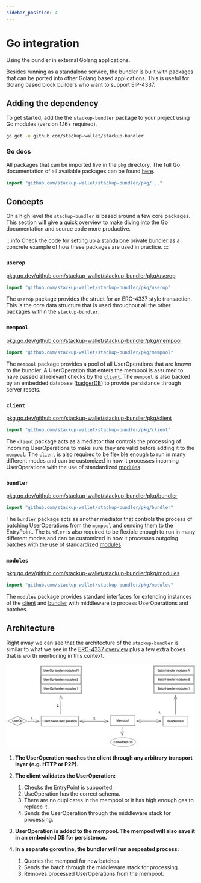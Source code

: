 ```yaml
---
sidebar_position: 4
---
```


# Go integration

Using the bundler in external Golang applications.

<head>
  <meta name="title" content="How to integrate ERC-4337 bundlers in Golang apps | Stackup" />
  <meta name="og:title" content="How to integrate ERC-4337 bundlers in Golang apps | Stackup" />
  <meta name="description" content="This page shows how to port Stackup bundler packages into other Golang based applications, such as Golang based block builders." />
  <meta name="og:description" content="This page shows how to port Stackup bundler packages into other Golang based applications, such as Golang based block builders." />
  <meta name="keywords" content="ERC-4337 bundler,
    ERC-4337 Go Ethereum,
    stackup-bundler,
    account abstraction,
    ERC-4337,
    EIP-4337,
    geth ERC-4337" />
  <meta name="og:keywords" content="ERC-4337 bundler,
    ERC-4337 Go Ethereum,
    stackup-bundler,
    account abstraction,
    ERC-4337,
    EIP-4337,
    geth ERC-4337" />
</head>

Besides running as a standalone service, the bundler is built with packages that can be ported into other Golang based applications. This is useful for Golang based block builders who want to support EIP-4337.

## Adding the dependency

To get started, add the the `stackup-bundler` package to your project using Go modules (version 1.16+ required).

```bash
go get -u github.com/stackup-wallet/stackup-bundler
```

### Go docs

All packages that can be imported live in the `pkg` directory. The full Go documentation of all available packages can be found [here](https://pkg.go.dev/github.com/stackup-wallet/stackup-bundler/pkg).

```go
import "github.com/stackup-wallet/stackup-bundler/pkg/..."
```

## Concepts

On a high level the `stackup-bundler` is based around a few core packages. This section will give a quick overview to make diving into the Go documentation and source code more productive.

:::info
Check the code for [setting up a standalone private bundler](https://github.com/stackup-wallet/stackup-bundler/blob/main/internal/start/private.go) as a concrete example of how these packages are used in practice.
:::

### `userop`

[pkg.go.dev/github.com/stackup-wallet/stackup-bundler/pkg/userop](https://pkg.go.dev/github.com/stackup-wallet/stackup-bundler/pkg/userop)

```go
import "github.com/stackup-wallet/stackup-bundler/pkg/userop"
```

The `userop` package provides the struct for an ERC-4337 style transaction. This is the core data structure that is used throughout all the other packages within the `stackup-bundler`.

### `mempool`

[pkg.go.dev/github.com/stackup-wallet/stackup-bundler/pkg/mempool](https://pkg.go.dev/github.com/stackup-wallet/stackup-bundler/pkg/mempool)

```go
import "github.com/stackup-wallet/stackup-bundler/pkg/mempool"
```

The `mempool` package provides a pool of all UserOperations that are known to the bundler. A UserOperation that enters the mempool is assumed to have passed all relevant checks by the [`client`](#client). The `mempool` is also backed by an embedded database ([badgerDB](https://github.com/dgraph-io/badger)) to provide persistance through server resets.

### `client`

[pkg.go.dev/github.com/stackup-wallet/stackup-bundler/pkg/client](https://pkg.go.dev/github.com/stackup-wallet/stackup-bundler/pkg/client)

```go
import "github.com/stackup-wallet/stackup-bundler/pkg/client"
```

The `client` package acts as a mediator that controls the processing of incoming UserOperations to make sure they are valid before adding it to the [`mempool`](#mempool). The `client` is also required to be flexible enough to run in many different modes and can be customized in how it processes incoming UserOperations with the use of standardized [modules](#modules).

### `bundler`

[pkg.go.dev/github.com/stackup-wallet/stackup-bundler/pkg/bundler](https://pkg.go.dev/github.com/stackup-wallet/stackup-bundler/pkg/bundler)

```go
import "github.com/stackup-wallet/stackup-bundler/pkg/bundler"
```

The `bundler` package acts as another mediator that controls the process of batching UserOperations from the [`mempool`](#mempool) and sending them to the EntryPoint. The `bundler` is also required to be flexible enough to run in many different modes and can be customized in how it processes outgoing batches with the use of standardized [modules](#modules).

### `modules`

[pkg.go.dev/github.com/stackup-wallet/stackup-bundler/pkg/modules](https://pkg.go.dev/github.com/stackup-wallet/stackup-bundler/pkg/modules)

```go
import "github.com/stackup-wallet/stackup-bundler/pkg/modules"
```

The `modules` package provides standard interfaces for extending instances of the [client](#client) and [bundler](#bundler) with middleware to process UserOperations and batches.

## Architecture

Right away we can see that the architecture of the `stackup-bundler` is similar to what we see in the [ERC-4337 overview](../../introduction/erc-4337-overview.md#architecture) plus a few extra boxes that is worth mentioning in this context.

![Go bundler architecture](../../../static/img/go-bundler-architecture.png)

1. **The UserOperation reaches the client through any arbitrary transport layer (e.g. HTTP or P2P).**

2. **The client validates the UserOperation:**

   1. Checks the EntryPoint is supported.
   2. UseOperation has the correct schema.
   3. There are no duplicates in the mempool or it has high enough gas to replace it.
   4. Sends the UserOperation through the middleware stack for processing.

3. **UserOperation is added to the mempool. The mempool will also save it in an embedded DB for persistence.**

4. **In a separate goroutine, the bundler will run a repeated process:**

   1. Queries the mempool for new batches.
   2. Sends the batch through the middleware stack for processing.
   3. Removes processed UserOperations from the mempool.
